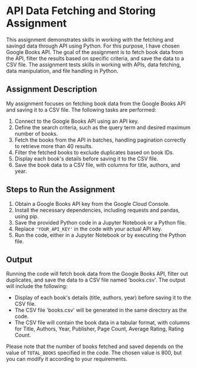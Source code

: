 
# API Data Fetching and Storing Assignment

This assignment demonstrates skills in working with the fetching and savingd data through API using Python. For this purpose, I have chosen Google Books API. The goal of the assignment is to fetch book data from the API, filter the results based on specific criteria, and save the data to a CSV file. The assignment tests skills in working with APIs, data fetching, data manipulation, and file handling in Python.

## Assignment Description

My assignment focuses on fetching book data from the Google Books API and saving it to a CSV file. The following tasks are performed:

1. Connect to the Google Books API using an API key.
2. Define the search criteria, such as the query term and desired maximum number of books.
3. Fetch the books from the API in batches, handling pagination correctly to retrieve more than 40 results.
4. Filter the fetched books to exclude duplicates based on book IDs.
5. Display each book's details before saving it to the CSV file.
6. Save the book data to a CSV file, with columns for title, authors, and year.

## Steps to Run the Assignment

1. Obtain a Google Books API key from the Google Cloud Console.
2. Install the necessary dependencies, including requests and pandas, using pip. 
3. Save the provided Python code in a Jupyter Notebook or a Python file.
4. Replace `'YOUR_API_KEY'` in the code with your actual API key.
5. Run the code, either in a Jupyter Notebook or by executing the Python file.

## Output

Running the code will fetch book data from the Google Books API, filter out duplicates, and save the data to a CSV file named 'books.csv'. The output will include the following:

- Display of each book's details (title, authors, year) before saving it to the CSV file.
- The CSV file 'books.csv' will be generated in the same directory as the code.
- The CSV file will contain the book data in a tabular format, with columns for Title, Authors, Year,	Publisher, Page Count, Average Rating, Rating Count. 

Please note that the number of books fetched and saved depends on the value of `TOTAL_BOOKS` specified in the code. The chosen value is 800, but you can modify it according to your requirements.
